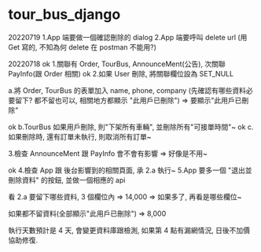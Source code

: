 # tour_bus_django

20220719
1.App 端要做一個確認刪除的 dialog
2.App 端要呼叫 delete url (用 Get 寫的, 不知為何 delete 在 postman 不能用?)

20220718
ok 1.關聯有 Order, TourBus, AnnounceMent(公告), 次關聯 PayInfo(跟 Order 相關)
ok 2.如果 User 刪除, 將關聯欄位設為 SET_NULL

a.將 Order, TourBus 的表單加入 name, phone, company 
(先確認有哪些資料必要留下? 都不留也可以, 相關地方都顯示 "此用戶已刪除")
=> 要顯示"此用戶已刪除"

ok b.TourBus 如果用戶刪除, 則"下架所有車輛", 並刪除所有"可接單時間"~
ok c.如果刪除時, 還有訂單未執行, 則取消所有訂單~

3.檢查 AnnounceMent 跟 PayInfo 會不會有影響
=> 好像是不用~

ok 4.檢查 App 跟 後台影響到的相關頁面, 承 2.a 執行~
5.App 要多一個 "退出並刪除資料" 的按鈕, 並做一個相應的 api

看 2.a 要留下哪些資料, 3 個欄位內 => 14,000 
=> 如果多了, 再看是哪些欄位~

如果都不留資料(全部顯示"此用戶已刪除") => 8,000

執行天數預計是 4 天, 會變更資料庫跟檢測,
如果第 4 點有漏網情況, 日後不加價協助修復.
